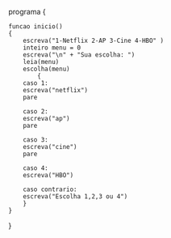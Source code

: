 programa
{
	
	funcao inicio()
	{
		escreva("1-Netflix 2-AP 3-Cine 4-HBO" )
		inteiro menu = 0
		escreva("\n" + "Sua escolha: ")
		leia(menu)
		escolha(menu)
			{
		caso 1:
		escreva("netflix")
		pare
		
		caso 2: 
		escreva("ap")
		pare
		
		caso 3: 
		escreva("cine")
		pare
		
		caso 4: 
		escreva("HBO")
		
		caso contrario: 
		escreva("Escolha 1,2,3 ou 4")
		}
	}
}
